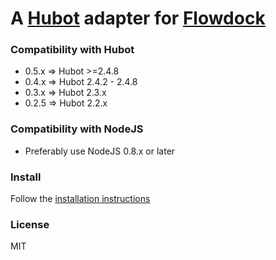 # A [Hubot](https://github.com/github/hubot) adapter for [Flowdock](https://www.flowdock.com)

### Compatibility with Hubot

 * 0.5.x => Hubot >=2.4.8
 * 0.4.x => Hubot 2.4.2 - 2.4.8
 * 0.3.x => Hubot 2.3.x
 * 0.2.5 => Hubot 2.2.x

### Compatibility with NodeJS

 * Preferably use NodeJS 0.8.x or later

### Install

Follow the [installation instructions](https://github.com/github/hubot/wiki/Adapter:-Flowdock)

### License

MIT
